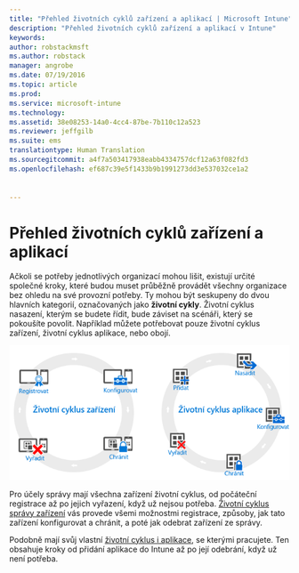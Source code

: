 ```yaml
---
title: "Přehled životních cyklů zařízení a aplikací | Microsoft Intune"
description: "Přehled životních cyklů zařízení a aplikací v Intune"
keywords: 
author: robstackmsft
ms.author: robstack
manager: angrobe
ms.date: 07/19/2016
ms.topic: article
ms.prod: 
ms.service: microsoft-intune
ms.technology: 
ms.assetid: 38e08253-14a0-4cc4-87be-7b110c12a523
ms.reviewer: jeffgilb
ms.suite: ems
translationtype: Human Translation
ms.sourcegitcommit: a4f7a503417938eabb4334757dcf12a63f082fd3
ms.openlocfilehash: ef687c39e5f1433b9b1991273dd3e537032ce1a2


---
```


# Přehled životních cyklů zařízení a aplikací

Ačkoli se potřeby jednotlivých organizací mohou lišit, existují určité společné kroky, které budou muset průběžně provádět všechny organizace bez ohledu na své provozní potřeby. Ty mohou být seskupeny do dvou hlavních kategorií, označovaných jako **životní cykly**. Životní cyklus nasazení, kterým se budete řídit, bude záviset na scénáři, který se pokoušíte povolit. Například můžete potřebovat pouze životní cyklus zařízení, životní cyklus aplikace, nebo obojí.

![Životní cyklus správy mobilních aplikací a aplikace](./media/device-app-lifecycle.png "mobile device and app lifecycles")

Pro účely správy mají všechna zařízení životní cyklus, od počáteční registrace až po jejich vyřazení, když už nejsou potřeba. [Životní cyklus správy zařízení](overview-of-device-lifecycle-in-microsoft-intune.md) vás provede všemi možnostmi registrace, způsoby, jak tato zařízení konfigurovat a chránit, a poté jak odebrat zařízení ze správy.

Podobně mají svůj vlastní [životní cyklus i aplikace](overview-of-app-lifecycle-in-microsoft-intune.md), se kterými pracujete. Ten obsahuje kroky od přidání aplikace do Intune až po její odebrání, když už není potřeba.



<!--HONumber=Oct16_HO4-->


